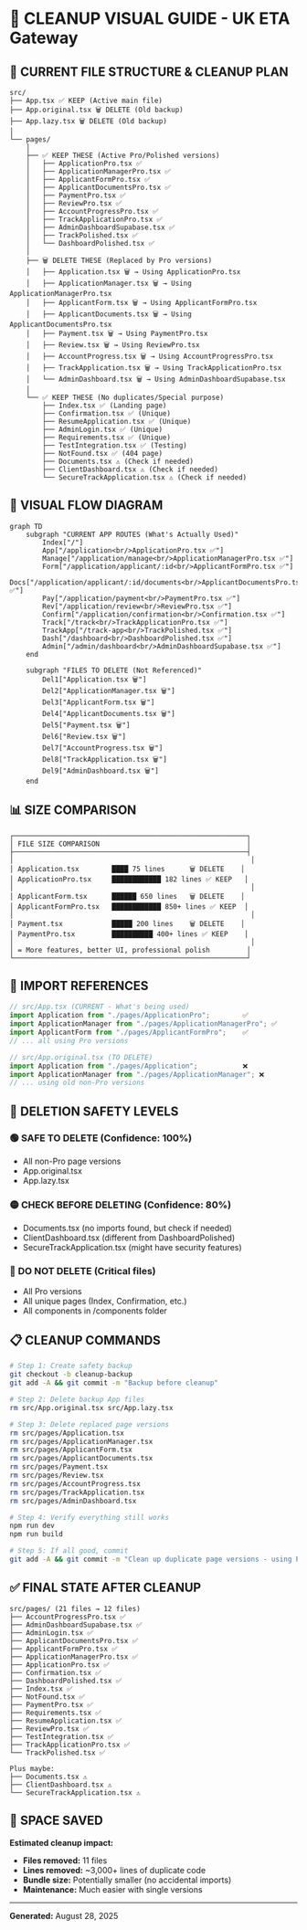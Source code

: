 # 🧹 CLEANUP VISUAL GUIDE - UK ETA Gateway

## 📁 CURRENT FILE STRUCTURE & CLEANUP PLAN

```
src/
├── App.tsx ✅ KEEP (Active main file)
├── App.original.tsx 🗑️ DELETE (Old backup)
├── App.lazy.tsx 🗑️ DELETE (Old backup)
│
└── pages/
    │
    ├── ✅ KEEP THESE (Active Pro/Polished versions)
    │   ├── ApplicationPro.tsx ✅
    │   ├── ApplicationManagerPro.tsx ✅
    │   ├── ApplicantFormPro.tsx ✅
    │   ├── ApplicantDocumentsPro.tsx ✅
    │   ├── PaymentPro.tsx ✅
    │   ├── ReviewPro.tsx ✅
    │   ├── AccountProgressPro.tsx ✅
    │   ├── TrackApplicationPro.tsx ✅
    │   ├── AdminDashboardSupabase.tsx ✅
    │   ├── TrackPolished.tsx ✅
    │   └── DashboardPolished.tsx ✅
    │
    ├── 🗑️ DELETE THESE (Replaced by Pro versions)
    │   ├── Application.tsx 🗑️ → Using ApplicationPro.tsx
    │   ├── ApplicationManager.tsx 🗑️ → Using ApplicationManagerPro.tsx
    │   ├── ApplicantForm.tsx 🗑️ → Using ApplicantFormPro.tsx
    │   ├── ApplicantDocuments.tsx 🗑️ → Using ApplicantDocumentsPro.tsx
    │   ├── Payment.tsx 🗑️ → Using PaymentPro.tsx
    │   ├── Review.tsx 🗑️ → Using ReviewPro.tsx
    │   ├── AccountProgress.tsx 🗑️ → Using AccountProgressPro.tsx
    │   ├── TrackApplication.tsx 🗑️ → Using TrackApplicationPro.tsx
    │   └── AdminDashboard.tsx 🗑️ → Using AdminDashboardSupabase.tsx
    │
    └── ✅ KEEP THESE (No duplicates/Special purpose)
        ├── Index.tsx ✅ (Landing page)
        ├── Confirmation.tsx ✅ (Unique)
        ├── ResumeApplication.tsx ✅ (Unique)
        ├── AdminLogin.tsx ✅ (Unique)
        ├── Requirements.tsx ✅ (Unique)
        ├── TestIntegration.tsx ✅ (Testing)
        ├── NotFound.tsx ✅ (404 page)
        ├── Documents.tsx ⚠️ (Check if needed)
        ├── ClientDashboard.tsx ⚠️ (Check if needed)
        └── SecureTrackApplication.tsx ⚠️ (Check if needed)
```

## 🎯 VISUAL FLOW DIAGRAM

```mermaid
graph TD
    subgraph "CURRENT APP ROUTES (What's Actually Used)"
        Index["/"]
        App["/application<br/>ApplicationPro.tsx ✅"]
        Manage["/application/manage<br/>ApplicationManagerPro.tsx ✅"]
        Form["/application/applicant/:id<br/>ApplicantFormPro.tsx ✅"]
        Docs["/application/applicant/:id/documents<br/>ApplicantDocumentsPro.tsx ✅"]
        Pay["/application/payment<br/>PaymentPro.tsx ✅"]
        Rev["/application/review<br/>ReviewPro.tsx ✅"]
        Confirm["/application/confirmation<br/>Confirmation.tsx ✅"]
        Track["/track<br/>TrackApplicationPro.tsx ✅"]
        TrackApp["/track-app<br/>TrackPolished.tsx ✅"]
        Dash["/dashboard<br/>DashboardPolished.tsx ✅"]
        Admin["/admin/dashboard<br/>AdminDashboardSupabase.tsx ✅"]
    end

    subgraph "FILES TO DELETE (Not Referenced)"
        Del1["Application.tsx 🗑️"]
        Del2["ApplicationManager.tsx 🗑️"]
        Del3["ApplicantForm.tsx 🗑️"]
        Del4["ApplicantDocuments.tsx 🗑️"]
        Del5["Payment.tsx 🗑️"]
        Del6["Review.tsx 🗑️"]
        Del7["AccountProgress.tsx 🗑️"]
        Del8["TrackApplication.tsx 🗑️"]
        Del9["AdminDashboard.tsx 🗑️"]
    end
```

## 📊 SIZE COMPARISON

```
┌─────────────────────────────────────────────────────────┐
│ FILE SIZE COMPARISON                                    │
├─────────────────────────────────────────────────────────┤
│                                                          │
│ Application.tsx        ████ 75 lines      🗑️ DELETE    │
│ ApplicationPro.tsx     ████████████ 182 lines ✅ KEEP   │
│                                                          │
│ ApplicantForm.tsx      ██████ 650 lines   🗑️ DELETE    │
│ ApplicantFormPro.tsx   ████████████ 850+ lines ✅ KEEP  │
│                                                          │
│ Payment.tsx            █████ 200 lines    🗑️ DELETE    │
│ PaymentPro.tsx         ██████████ 400+ lines ✅ KEEP    │
│                                                          │
│ = More features, better UI, professional polish         │
└─────────────────────────────────────────────────────────┘
```

## 🔄 IMPORT REFERENCES

```javascript
// src/App.tsx (CURRENT - What's being used)
import Application from "./pages/ApplicationPro";        ✅
import ApplicationManager from "./pages/ApplicationManagerPro"; ✅
import ApplicantForm from "./pages/ApplicantFormPro";    ✅
// ... all using Pro versions

// src/App.original.tsx (TO DELETE)
import Application from "./pages/Application";           ❌
import ApplicationManager from "./pages/ApplicationManager"; ❌
// ... using old non-Pro versions
```

## 🚦 DELETION SAFETY LEVELS

### 🟢 **SAFE TO DELETE** (Confidence: 100%)
- All non-Pro page versions
- App.original.tsx
- App.lazy.tsx

### 🟡 **CHECK BEFORE DELETING** (Confidence: 80%)
- Documents.tsx (no imports found, but check if needed)
- ClientDashboard.tsx (different from DashboardPolished)
- SecureTrackApplication.tsx (might have security features)

### 🔴 **DO NOT DELETE** (Critical files)
- All Pro versions
- All unique pages (Index, Confirmation, etc.)
- All components in /components folder

## 📋 CLEANUP COMMANDS

```bash
# Step 1: Create safety backup
git checkout -b cleanup-backup
git add -A && git commit -m "Backup before cleanup"

# Step 2: Delete backup App files
rm src/App.original.tsx src/App.lazy.tsx

# Step 3: Delete replaced page versions
rm src/pages/Application.tsx
rm src/pages/ApplicationManager.tsx
rm src/pages/ApplicantForm.tsx
rm src/pages/ApplicantDocuments.tsx
rm src/pages/Payment.tsx
rm src/pages/Review.tsx
rm src/pages/AccountProgress.tsx
rm src/pages/TrackApplication.tsx
rm src/pages/AdminDashboard.tsx

# Step 4: Verify everything still works
npm run dev
npm run build

# Step 5: If all good, commit
git add -A && git commit -m "Clean up duplicate page versions - using Pro versions only"
```

## ✅ FINAL STATE AFTER CLEANUP

```
src/pages/ (21 files → 12 files)
├── AccountProgressPro.tsx ✅
├── AdminDashboardSupabase.tsx ✅
├── AdminLogin.tsx ✅
├── ApplicantDocumentsPro.tsx ✅
├── ApplicantFormPro.tsx ✅
├── ApplicationManagerPro.tsx ✅
├── ApplicationPro.tsx ✅
├── Confirmation.tsx ✅
├── DashboardPolished.tsx ✅
├── Index.tsx ✅
├── NotFound.tsx ✅
├── PaymentPro.tsx ✅
├── Requirements.tsx ✅
├── ResumeApplication.tsx ✅
├── ReviewPro.tsx ✅
├── TestIntegration.tsx ✅
├── TrackApplicationPro.tsx ✅
└── TrackPolished.tsx ✅

Plus maybe:
├── Documents.tsx ⚠️
├── ClientDashboard.tsx ⚠️
└── SecureTrackApplication.tsx ⚠️
```

## 💾 SPACE SAVED

**Estimated cleanup impact:**
- **Files removed:** 11 files
- **Lines removed:** ~3,000+ lines of duplicate code
- **Bundle size:** Potentially smaller (no accidental imports)
- **Maintenance:** Much easier with single versions

---

**Generated:** August 28, 2025